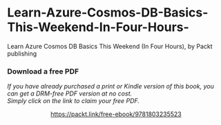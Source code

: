 # Learn-Azure-Cosmos-DB-Basics-This-Weekend-In-Four-Hours-
Learn Azure Cosmos DB Basics This Weekend (In Four Hours), by Packt publishing
### Download a free PDF

 <i>If you have already purchased a print or Kindle version of this book, you can get a DRM-free PDF version at no cost.<br>Simply click on the link to claim your free PDF.</i>
<p align="center"> <a href="https://packt.link/free-ebook/9781803235523">https://packt.link/free-ebook/9781803235523 </a> </p>